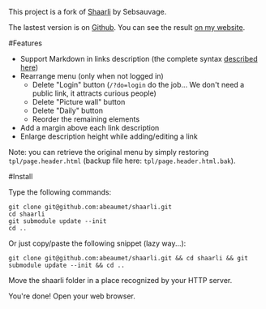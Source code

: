 This project is a fork of [Shaarli](http://sebsauvage.net/wiki/doku.php?id=php:shaarli) by Sebsauvage.

The lastest version is on [Github](https://github.com/abeaumet/shaarli). You can see the
result [on my website](http://shaarli.beaumet.fr).

#Features

* Support Markdown in links description (the complete syntax [described here](https://daringfireball.net/projects/markdown/syntax))
* Rearrange menu (only when not logged in)
  * Delete "Login" button (`/?do=login` do the job... We don't need a public
    link, it attracts curious people)
  * Delete "Picture wall" button
  * Delete "Daily" button
  * Reorder the remaining elements
* Add a margin above each link description
* Enlarge description height while adding/editing a link

Note: you can retrieve the original menu by simply restoring
`tpl/page.header.html` (backup file here: `tpl/page.header.html.bak`).

#Install

Type the following commands:

```
git clone git@github.com:abeaumet/shaarli.git
cd shaarli
git submodule update --init
cd ..
```

Or just copy/paste the following snippet (lazy way...):

`git clone git@github.com:abeaumet/shaarli.git && cd shaarli && git submodule
update --init && cd ..`

Move the shaarli folder in a place recognized by your HTTP server.

You're done! Open your web browser.
